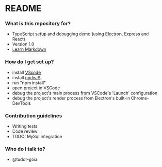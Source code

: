 # README #

### What is this repository for? ###

* TypeScript setup and debugging demo (using Electron, Express and React)
* Version 1.0
* [Learn Markdown](https://bitbucket.org/tutorials/markdowndemo)

### How do I get set up? ###

* install [VScode](http://code.visualstudio.com/)
* install [nodeJS](https://nodejs.org/en/)
* run "npm install"
* open project in VSCode
* debug the project's main process from VSCode's 'Launch' configuration
* debug the project's render process from Electron's built-in Chrome-DevTools

### Contribution guidelines ###

* Writing tests
* Code review
* TODO: MySql integration

### Who do I talk to? ###

* @tudor-goia